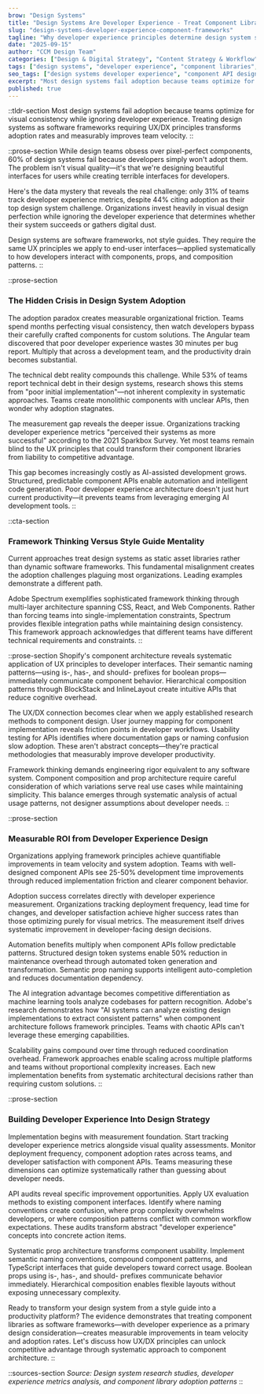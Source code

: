 ```yaml
---
brow: "Design Systems"
title: "Design Systems Are Developer Experience - Treat Component Libraries as Software Frameworks"
slug: "design-systems-developer-experience-component-frameworks"
tagline: "Why developer experience principles determine design system success more than visual perfection"
date: "2025-09-15"
author: "CCM Design Team"
categories: ["Design & Digital Strategy", "Content Strategy & Workflow"]
tags: ["design systems", "developer experience", "component libraries", "API design", "system adoption"]
seo_tags: ["design systems developer experience", "component API design", "design system adoption", "developer experience metrics", "design system implementation", "component library usability", "developer productivity tools", "design system frameworks", "UX for developers", "system design patterns"]
excerpt: "Most design systems fail adoption because teams optimize for visual consistency while ignoring developer experience. Treating design systems as software frameworks transforms adoption rates and team velocity."
published: true
---
```


::tldr-section
Most design systems fail adoption because teams optimize for visual consistency while ignoring developer experience. Treating design systems as software frameworks requiring UX/DX principles transforms adoption rates and measurably improves team velocity.
::

::prose-section
While design teams obsess over pixel-perfect components, 60% of design systems fail because developers simply won't adopt them. The problem isn't visual quality—it's that we're designing beautiful interfaces for users while creating terrible interfaces for developers.

Here's the data mystery that reveals the real challenge: only 31% of teams track developer experience metrics, despite 44% citing adoption as their top design system challenge. Organizations invest heavily in visual design perfection while ignoring the developer experience that determines whether their system succeeds or gathers digital dust.

Design systems are software frameworks, not style guides. They require the same UX principles we apply to end-user interfaces—applied systematically to how developers interact with components, props, and composition patterns.
::

::prose-section
### The Hidden Crisis in Design System Adoption

The adoption paradox creates measurable organizational friction. Teams spend months perfecting visual consistency, then watch developers bypass their carefully crafted components for custom solutions. The Angular team discovered that poor developer experience wastes 30 minutes per bug report. Multiply that across a development team, and the productivity drain becomes substantial.

The technical debt reality compounds this challenge. While 53% of teams report technical debt in their design systems, research shows this stems from "poor initial implementation"—not inherent complexity in systematic approaches. Teams create monolithic components with unclear APIs, then wonder why adoption stagnates.

The measurement gap reveals the deeper issue. Organizations tracking developer experience metrics "perceived their systems as more successful" according to the 2021 Sparkbox Survey. Yet most teams remain blind to the UX principles that could transform their component libraries from liability to competitive advantage.

This gap becomes increasingly costly as AI-assisted development grows. Structured, predictable component APIs enable automation and intelligent code generation. Poor developer experience architecture doesn't just hurt current productivity—it prevents teams from leveraging emerging AI development tools.
::

::cta-section
### Framework Thinking Versus Style Guide Mentality

Current approaches treat design systems as static asset libraries rather than dynamic software frameworks. This fundamental misalignment creates the adoption challenges plaguing most organizations. Leading examples demonstrate a different path.

Adobe Spectrum exemplifies sophisticated framework thinking through multi-layer architecture spanning CSS, React, and Web Components. Rather than forcing teams into single-implementation constraints, Spectrum provides flexible integration paths while maintaining design consistency. This framework approach acknowledges that different teams have different technical requirements and constraints.
::

::prose-section
Shopify's component architecture reveals systematic application of UX principles to developer interfaces. Their semantic naming patterns—using is-, has-, and should- prefixes for boolean props—immediately communicate component behavior. Hierarchical composition patterns through BlockStack and InlineLayout create intuitive APIs that reduce cognitive overhead.

The UX/DX connection becomes clear when we apply established research methods to component design. User journey mapping for component implementation reveals friction points in developer workflows. Usability testing for APIs identifies where documentation gaps or naming confusion slow adoption. These aren't abstract concepts—they're practical methodologies that measurably improve developer productivity.

Framework thinking demands engineering rigor equivalent to any software system. Component composition and prop architecture require careful consideration of which variations serve real use cases while maintaining simplicity. This balance emerges through systematic analysis of actual usage patterns, not designer assumptions about developer needs.
::

::prose-section
### Measurable ROI from Developer Experience Design

Organizations applying framework principles achieve quantifiable improvements in team velocity and system adoption. Teams with well-designed component APIs see 25-50% development time improvements through reduced implementation friction and clearer component behavior.

Adoption success correlates directly with developer experience measurement. Organizations tracking deployment frequency, lead time for changes, and developer satisfaction achieve higher success rates than those optimizing purely for visual metrics. The measurement itself drives systematic improvement in developer-facing design decisions.

Automation benefits multiply when component APIs follow predictable patterns. Structured design token systems enable 50% reduction in maintenance overhead through automated token generation and transformation. Semantic prop naming supports intelligent auto-completion and reduces documentation dependency.

The AI integration advantage becomes competitive differentiation as machine learning tools analyze codebases for pattern recognition. Adobe's research demonstrates how "AI systems can analyze existing design implementations to extract consistent patterns" when component architecture follows framework principles. Teams with chaotic APIs can't leverage these emerging capabilities.

Scalability gains compound over time through reduced coordination overhead. Framework approaches enable scaling across multiple platforms and teams without proportional complexity increases. Each new implementation benefits from systematic architectural decisions rather than requiring custom solutions.
::

::prose-section
### Building Developer Experience Into Design Strategy

Implementation begins with measurement foundation. Start tracking developer experience metrics alongside visual quality assessments. Monitor deployment frequency, component adoption rates across teams, and developer satisfaction with component APIs. Teams measuring these dimensions can optimize systematically rather than guessing about developer needs.

API audits reveal specific improvement opportunities. Apply UX evaluation methods to existing component interfaces. Identify where naming conventions create confusion, where prop complexity overwhelms developers, or where composition patterns conflict with common workflow expectations. These audits transform abstract "developer experience" concepts into concrete action items.

Systematic prop architecture transforms component usability. Implement semantic naming conventions, compound component patterns, and TypeScript interfaces that guide developers toward correct usage. Boolean props using is-, has-, and should- prefixes communicate behavior immediately. Hierarchical composition enables flexible layouts without exposing unnecessary complexity.

Ready to transform your design system from a style guide into a productivity platform? The evidence demonstrates that treating component libraries as software frameworks—with developer experience as a primary design consideration—creates measurable improvements in team velocity and adoption rates. Let's discuss how UX/DX principles can unlock competitive advantage through systematic approach to component architecture.
::

::sources-section
*Source: Design system research studies, developer experience metrics analysis, and component library adoption patterns*
::
